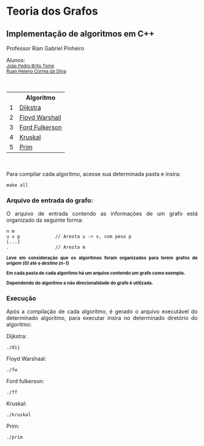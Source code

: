 <div align = "justify">
    <h1>Teoria dos Grafos</h1>
    <h2>Implementação de algoritmos em C++</h2>
    <p> Professor Rian Gabriel Pinheiro </p>
    <p>Alunos:</br>
        <small><a href="https://github.com/joaopedrobritot">João Pedro Brito Tomé</a></small></br>
        <small><a href="https://github.com/ruancorrea">Ruan Heleno Correa da Silva</a></small>
     </p></br>
     <table style="width:100%">
        <tr>
            <th></th>
            <th>Algoritmo</th>
        </tr>
        <tr>
            <td>1</td>
            <td><a href="https://github.com/ruancorrea/TeoriadosGrafos/tree/main/dijkstra">Dijkstra</a></td>
        </tr>
        <tr>
            <td>2</td>
            <td><a href="https://github.com/ruancorrea/TeoriadosGrafos/tree/main/floyd-warshall">Floyd Warshall</a></td>
        </tr>
        <tr>
            <td>3</td>
            <td><a href="https://github.com/ruancorrea/TeoriadosGrafos/tree/main/ford-fulkerson">Ford Fulkerson</a></td>
        </tr>
        <tr>
            <td>4</td>
            <td><a href="https://github.com/ruancorrea/TeoriadosGrafos/tree/main/kruskal">Kruskal</a></td>
        </tr>
        <tr>
            <td>5</td>
            <td><a href="https://github.com/ruancorrea/TeoriadosGrafos/tree/main/prim">Prim</a></td>
        </tr>
    </table>
    </br>
    
Para compilar cada algoritmo, acesse sua determinada pasta e insira:

```
make all
```

<div align="justify">
	<h3> Arquivo de entrada do grafo: </h3>
</div>

O arquivo de entrada contendo as informações de um grafo está organizado da seguinte forma:

```
n m
u v p             // Aresta u -> v, com peso p
[...]
.                 // Aresta m

```

<div>
    <b><small><p>Leve em consideração que os algoritmos foram organizados para lerem grafos de <i>origem (0)</i> até o <i>destino (n-1)</i></p></small></b>
    <b><small><p>Em cada pasta de cada algoritmo há um arquivo contendo um grafo como exemplo.</p></small></b>
    <b><small><p>Dependendo do algoritmo a não direcionalidade do grafo é utilizada.</p></small></b>
</div>


<div align="justify">
	<h3> Execução </h3>
</div>

Após a compilação de cada algoritmo, é gerado o arquivo executável do determinado algoritmo, para executar insira no determinado diretório do algoritmo:


Dijkstra:
```
./dij
```

Floyd Warshaal:
```
./fw 
```

Ford fulkerson:
```
./ff 
```

Kruskal:
```
./kruskal 
```

Prim:
```
./prim
```

</div></br></br>
